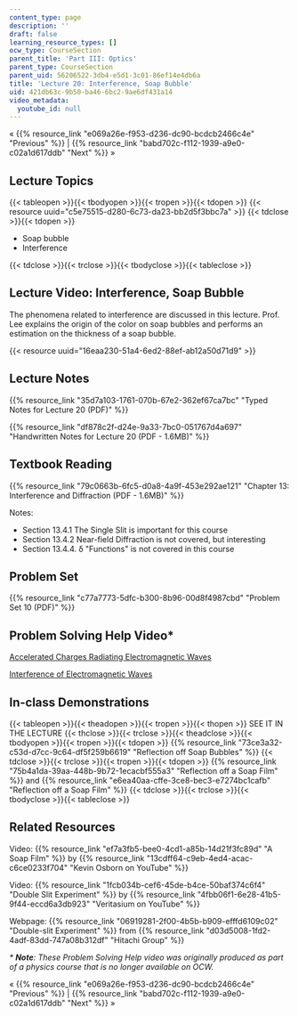 ```yaml
---
content_type: page
description: ''
draft: false
learning_resource_types: []
ocw_type: CourseSection
parent_title: 'Part III: Optics'
parent_type: CourseSection
parent_uid: 56206522-3db4-e5d1-3c01-86ef14e4db6a
title: 'Lecture 20: Interference, Soap Bubble'
uid: 421db63c-9b50-ba46-6bc2-9ae6df431a14
video_metadata:
  youtube_id: null
---
```

« {{% resource_link "e069a26e-f953-d236-dc90-bcdcb2466c4e" "Previous" %}} | {{% resource_link "babd702c-f112-1939-a9e0-c02a1d617ddb" "Next" %}} »

## Lecture Topics

{{< tableopen >}}{{< tbodyopen >}}{{< tropen >}}{{< tdopen >}}
{{< resource uuid="c5e75515-d280-6c73-da23-bb2d5f3bbc7a" >}}
{{< tdclose >}}{{< tdopen >}}

- Soap bubble
- Interference

{{< tdclose >}}{{< trclose >}}{{< tbodyclose >}}{{< tableclose >}}

## Lecture Video: Interference, Soap Bubble

The phenomena related to interference are discussed in this lecture. Prof. Lee explains the origin of the color on soap bubbles and performs an estimation on the thickness of a soap bubble.

{{< resource uuid="16eaa230-51a4-6ed2-88ef-ab12a50d71d9" >}}

## Lecture Notes

{{% resource_link "35d7a103-1761-070b-67e2-362ef67ca7bc" "Typed Notes for Lecture 20 (PDF)" %}}

{{% resource_link "df878c2f-d24e-9a33-7bc0-051767d4a697" "Handwritten Notes for Lecture 20 (PDF - 1.6MB)" %}}

## Textbook Reading

{{% resource_link "79c0663b-6fc5-d0a8-4a9f-453e292ae121" "Chapter 13: Interference and Diffraction (PDF - 1.6MB)" %}}

Notes:

- Section 13.4.1 The Single Slit is important for this course
- Section 13.4.2 Near-field Diffraction is not covered, but interesting
- Section 13.4.4. δ "Functions" is not covered in this course

## Problem Set

{{% resource_link "c77a7773-5dfc-b300-8b96-00d8f4987cbd" "Problem Set 10 (PDF)" %}}

## Problem Solving Help Video\*

[Accelerated Charges Radiating Electromagnetic Waves](/courses/res-8-005-vibrations-and-waves-problem-solving-fall-2012/pages/problem-solving-videos/accelerated-charges-radiating-electromagnetic-waves-1)

[Interference of Electromagnetic Waves](/courses/res-8-005-vibrations-and-waves-problem-solving-fall-2012/pages/problem-solving-videos/interference-of-electromagnetic-waves-1)

## In-class Demonstrations

{{< tableopen >}}{{< theadopen >}}{{< tropen >}}{{< thopen >}}
SEE IT IN THE LECTURE
{{< thclose >}}{{< trclose >}}{{< theadclose >}}{{< tbodyopen >}}{{< tropen >}}{{< tdopen >}}
{{% resource_link "73ce3a32-c53d-d7cc-9c64-df5f259b6619" "Reflection off Soap Bubbles" %}}
{{< tdclose >}}{{< trclose >}}{{< tropen >}}{{< tdopen >}}
{{% resource_link "75b4a1da-39aa-448b-9b72-1ecacbf555a3" "Reflection off a Soap Film" %}} and {{% resource_link "e6ea40aa-cffe-3ce8-bec3-e7274bc1cafb" "Reflection off a Soap Film" %}}
{{< tdclose >}}{{< trclose >}}{{< tbodyclose >}}{{< tableclose >}}

## Related Resources

Video: {{% resource_link "ef7a3fb5-bee0-4cd1-a85b-14d21f3fc89d" "A Soap Film" %}} by {{% resource_link "13cdff64-c9eb-4ed4-acac-c6ce0233f704" "Kevin Osborn on YouTube" %}}

Video: {{% resource_link "1fcb034b-cef6-45de-b4ce-50baf374c6f4" "Double Slit Experiment" %}} by {{% resource_link "4fbb06f1-6e28-41b5-9f44-eccd6a3db923" "Veritasium on YouTube" %}}

Webpage: {{% resource_link "06919281-2f00-4b5b-b909-efffd6109c02" "Double-slit Experiment" %}} from {{% resource_link "d03d5008-1fd2-4adf-83dd-747a08b312df" "Hitachi Group" %}}

*\* **Note**: These Problem Solving Help video was originally produced as part of a physics course that is no longer available on OCW.*

« {{% resource_link "e069a26e-f953-d236-dc90-bcdcb2466c4e" "Previous" %}} | {{% resource_link "babd702c-f112-1939-a9e0-c02a1d617ddb" "Next" %}} »